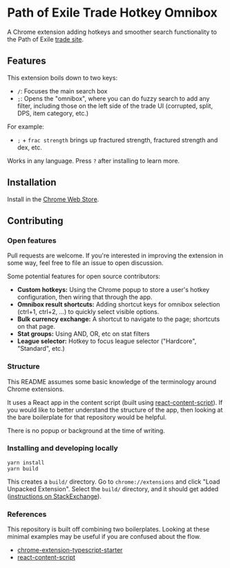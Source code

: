 # Path of Exile Trade Hotkey Omnibox
A Chrome extension adding hotkeys and smoother search functionality to the Path
of Exile [trade
site](https://www.pathofexile.com/trade/search/).

## Features
This extension boils down to two keys:
* `/`: Focuses the main search box
* `;`: Opens the "omnibox", where you can do fuzzy search to add any filter,
    including those on the left side of the trade UI (corrupted, split, DPS,
    item category, etc.)

For example: 
* `;` + `frac strength` brings up fractured strength, fractured strength and dex, etc.

Works in any language. Press `?` after installing to learn more.

## Installation
Install in the [Chrome Web Store](TODO).

## Contributing

### Open features
Pull requests are welcome. If you're interested in improving the extension in
some way, feel free to file an issue to open discussion.

Some potential features for open source contributors:
* **Custom hotkeys:** Using the Chrome popup to store a user's hotkey
    configuration, then wiring that through the app.
* **Omnibox result shortcuts:** Adding shortcut keys for omnibox selection (ctrl+1, ctrl+2, ...) to quickly
    select visible options.
* **Bulk currency exchange:** A shortcut to navigate to the page; shortcuts on
    that page.
* **Stat groups:** Using AND, OR, etc on stat filters
* **League selector:** Hotkey to focus league selector ("Hardcore", "Standard", etc.)

### Structure
This README assumes some basic knowledge of the terminology around Chrome
extensions.

It uses a React app in the content script (built using
[react-content-script](https://github.com/yosevu/react-content-script)). If you
would like to better understand the structure of the app, then looking at the
bare boilerplate for that repository would be helpful.

There is no popup or background at the time of writing.

### Installing and developing locally

```
yarn install
yarn build
```

This creates a `build/` directory. Go to `chrome://extensions` and click "Load
Unpacked Extension". Select the `build/` directory, and it should get added
([instructions on
StackExchange](https://superuser.com/questions/247651/how-does-one-install-an-extension-for-chrome-browser-from-the-local-file-system)).

### References
This repository is built off combining two boilerplates. Looking at these
minimal examples may be useful if you are confused about the flow.
* [chrome-extension-typescript-starter](https://github.com/chibat/chrome-extension-typescript-starter)
* [react-content-script](https://github.com/yosevu/react-content-script)
